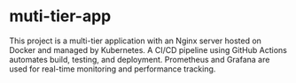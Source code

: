 # muti-tier-app
This project is a multi-tier application with an Nginx server hosted on Docker and managed by Kubernetes. A CI/CD pipeline using GitHub Actions automates build, testing, and deployment. Prometheus and Grafana are used for real-time monitoring and performance tracking.
